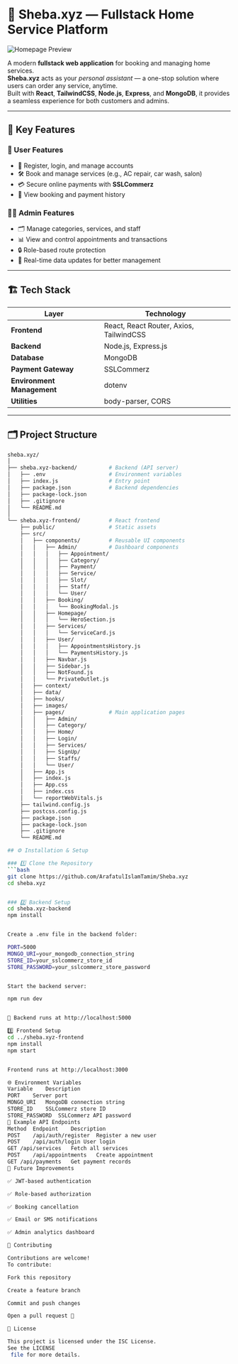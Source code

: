 # 🧰 Sheba.xyz — Fullstack Home Service Platform

![Homepage Preview](./screenshots/homepage.png)

A modern **fullstack web application** for booking and managing home services.  
**Sheba.xyz** acts as your *personal assistant* — a one-stop solution where users can order any service, anytime.  
Built with **React**, **TailwindCSS**, **Node.js**, **Express**, and **MongoDB**, it provides a seamless experience for both customers and admins.

---

## 🌟 Key Features

### 👤 User Features
- 🔐 Register, login, and manage accounts  
- 🛠 Book and manage services (e.g., AC repair, car wash, salon)  
- 💳 Secure online payments with **SSLCommerz**  
- 📅 View booking and payment history  

### 🧑‍💼 Admin Features
- 🗂 Manage categories, services, and staff  
- 📊 View and control appointments and transactions  
- 🔒 Role-based route protection  
- 🧾 Real-time data updates for better management  

---

## 🏗️ Tech Stack

| Layer | Technology |
|--------|-------------|
| **Frontend** | React, React Router, Axios, TailwindCSS |
| **Backend** | Node.js, Express.js |
| **Database** | MongoDB |
| **Payment Gateway** | SSLCommerz |
| **Environment Management** | dotenv |
| **Utilities** | body-parser, CORS |

---

## 🗂️ Project Structure

```bash
sheba.xyz/
│
├── sheba.xyz-backend/          # Backend (API server)
│   ├── .env                    # Environment variables
│   ├── index.js                # Entry point
│   ├── package.json            # Backend dependencies
│   ├── package-lock.json
│   ├── .gitignore
│   └── README.md
│
└── sheba.xyz-frontend/         # React frontend
    ├── public/                 # Static assets
    ├── src/
    │   ├── components/         # Reusable UI components
    │   │   ├── Admin/          # Dashboard components
    │   │   │   ├── Appointment/
    │   │   │   ├── Category/
    │   │   │   ├── Payment/
    │   │   │   ├── Service/
    │   │   │   ├── Slot/
    │   │   │   ├── Staff/
    │   │   │   └── User/
    │   │   ├── Booking/
    │   │   │   └── BookingModal.js
    │   │   ├── Homepage/
    │   │   │   └── HeroSection.js
    │   │   ├── Services/
    │   │   │   └── ServiceCard.js
    │   │   ├── User/
    │   │   │   ├── AppointmentsHistory.js
    │   │   │   └── PaymentsHistory.js
    │   │   ├── Navbar.js
    │   │   ├── Sidebar.js
    │   │   ├── NotFound.js
    │   │   └── PrivateOutlet.js
    │   ├── context/
    │   ├── data/
    │   ├── hooks/
    │   ├── images/
    │   ├── pages/              # Main application pages
    │   │   ├── Admin/
    │   │   ├── Category/
    │   │   ├── Home/
    │   │   ├── Login/
    │   │   ├── Services/
    │   │   ├── SignUp/
    │   │   ├── Staffs/
    │   │   └── User/
    │   ├── App.js
    │   ├── index.js
    │   ├── App.css
    │   ├── index.css
    │   └── reportWebVitals.js
    ├── tailwind.config.js
    ├── postcss.config.js
    ├── package.json
    ├── package-lock.json
    ├── .gitignore
    └── README.md

## ⚙️ Installation & Setup

### 1️⃣ Clone the Repository
```bash
git clone https://github.com/ArafatulIslamTamim/Sheba.xyz
cd sheba.xyz


### 2️⃣ Backend Setup
cd sheba.xyz-backend
npm install


Create a .env file in the backend folder:

PORT=5000
MONGO_URI=your_mongodb_connection_string
STORE_ID=your_sslcommerz_store_id
STORE_PASSWORD=your_sslcommerz_store_password


Start the backend server:

npm run dev


📍 Backend runs at http://localhost:5000

3️⃣ Frontend Setup
cd ../sheba.xyz-frontend
npm install
npm start


Frontend runs at http://localhost:3000

🌐 Environment Variables
Variable	Description
PORT	Server port
MONGO_URI	MongoDB connection string
STORE_ID	SSLCommerz store ID
STORE_PASSWORD	SSLCommerz API password
📡 Example API Endpoints
Method	Endpoint	Description
POST	/api/auth/register	Register a new user
POST	/api/auth/login	User login
GET	/api/services	Fetch all services
POST	/api/appointments	Create appointment
GET	/api/payments	Get payment records
🧠 Future Improvements

✅ JWT-based authentication

✅ Role-based authorization

✅ Booking cancellation

✅ Email or SMS notifications

✅ Admin analytics dashboard

🤝 Contributing

Contributions are welcome!
To contribute:

Fork this repository

Create a feature branch

Commit and push changes

Open a pull request 🎉

🪪 License

This project is licensed under the ISC License.
See the LICENSE
 file for more details.